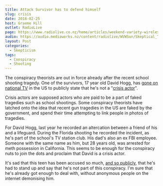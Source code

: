 ```yaml
---
title: Attack Survivor has to defend himself
slug: crisis
date: 2018-02-25
host: Graeme Hill
outlet: RadioLive
page: https://www.radiolive.co.nz/home/articles/weekend-variety-wireless/2018/02/skeptical-thoughts--laying-eggs--animal-quackery-and-the-spaghet.html
audio: https://audio.mediaworks.nz/content/radiolive/WVWSun/Skeptical_Thoughts.mp3
layout: Post
categories:
  - Skepticism
tags:
  - Conspiracy
  - Shooting
---
```


The conspiracy theorists are out in force already after the recent school shooting tragedy. One of the survivors, 17 year old David Hogg, has [gone on national TV](https://edition.cnn.com/2018/02/21/us/david-hogg-conspiracy-theories-response/index.html) in the US to publicly state that he's not a "[crisis actor](https://www.factcheck.org/2018/02/no-crisis-actors-parkland-florida/)".

<!-- more -->

Crisis actors are supposed actors who are paid to be a part of faked tragedies such as school shootings. Some conspiracy theorists have latched onto the idea that recent gun tragedies in the US are faked by the government, and spend their time attempting to link people in photos of tragedies.

For David Hogg, last year he recorded an altercation between a friend of his and a lifeguard. During the Florida shooting he recorded the incident, as he's part of the school's TV station club. His dad's also an ex FBI employee. Someone with the same name as him, but 28 years old, was arrested for meth possession in California. This seems to be enough for the conspiracy nuts to join the dots and proclaim that David is a crisis actor.

It's sad that this teen has been accused so much, [and so publicly](https://www.nytimes.com/2018/02/23/technology/trolls-step-ahead-facebook-youtube-florida-shooting.html), that he's had to stand up and say that he's not part of this conspiracy. I'm sure that he's already got enough to deal with, without anonymous people on the internet demonising him.
